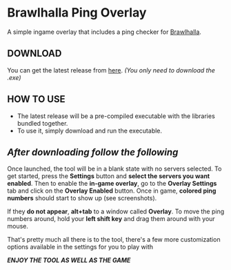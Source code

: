 # Brawlhalla Ping Overlay

A simple ingame overlay that includes a ping checker for <a href="http://www.brawlhalla.com/">Brawlhalla</a>.

## DOWNLOAD
You can get the latest release from <a href="https://github.com/error434/">here</a>. *(You only need to download the .exe)*

## HOW TO USE
- The latest release will be a pre-compiled executable with the libraries bundled together. 
- To use it, simply download and run the executable. 

## *After downloading follow the following*

Once launched, the tool will be in a blank state with no servers selected. To get started, press the **Settings** button and **select the servers you want enabled**. Then to enable the **in-game overlay**, go to the **Overlay Settings** tab and click on the **Overlay Enabled** button. Once in game, **colored ping numbers** should start to show up (see screenshots). 

If they **do not appear**, **alt+tab** to a window called **Overlay**. To move the ping numbers around, hold your **left shift key** and drag them around with your mouse. 

That's pretty much all there is to the tool, there's a few more customization options available in the settings for you to play with 

**_ENJOY THE TOOL AS WELL AS THE GAME_**
